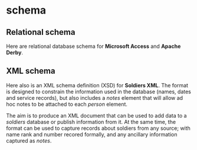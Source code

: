 # schema

## Relational schema
Here are relational database schema for **Microsoft Access** and **Apache Derby**.

## XML schema
Here also is an XML schema definition (XSD) for **Soldiers XML**. The format is designed to constrain the information used in the database (names, dates and service records), but also includes a *notes* element that will allow ad hoc notes to be attached to each *person* element.

The aim is to produce an XML document that can be used to add data to a *soldiers* database or publish information from it. At the same time, the format can be used to capture records about soldiers from any source; with name rank and number recored formally, and any ancillary information
captured as *notes*.